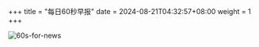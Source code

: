 +++
title = "每日60秒早报"
date = 2024-08-21T04:32:57+08:00
weight = 1
+++

![60s-for-news](/img/zaobao/zaobao.png "由 ALAPI 提供支持")
